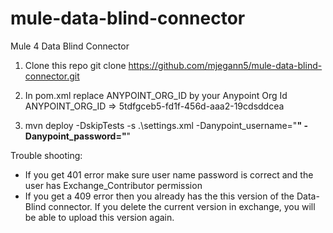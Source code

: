 # mule-data-blind-connector
Mule 4 Data Blind Connector


1. Clone this repo
       git clone https://github.com/mjegann5/mule-data-blind-connector.git
2. In pom.xml replace ANYPOINT_ORG_ID by your Anypoint Org Id
       <groupId>ANYPOINT_ORG_ID</groupId> => <groupId>5tdfgceb5-fd1f-456d-aaa2-19cdsddcea</groupId>
       
3. mvn deploy -DskipTests -s .\settings.xml -Danypoint_username="******" -Danypoint_password="******"

Trouble shooting:

- If you get 401 error make sure user name password is correct and the user has Exchange_Contributor permission
- If you get a 409 error then you already has the this version of the Data-Blind connector. If you delete the current version in exchange, you will be able to upload this version again.